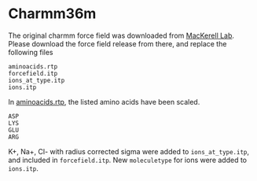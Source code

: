 # Charmm36m
The original charmm force field was downloaded from [MacKerell Lab](http://mackerell.umaryland.edu/charmm_ff.shtml#gromacs). 
Please download the force field release from there, and replace the following files  
```
aminoacids.rtp
forcefield.itp
ions_at_type.itp
ions.itp
```
In [aminoacids.rtp](charmm36-jul2021-0.78.ff/aminoacids.rtp), the listed amino acids have been scaled.
```
ASP
LYS
GLU
ARG
```  
K+, Na+, Cl- with radius corrected sigma were added to `ions_at_type.itp`, and included in `forcefield.itp`. New `moleculetype` for ions were added to `ions.itp`.
